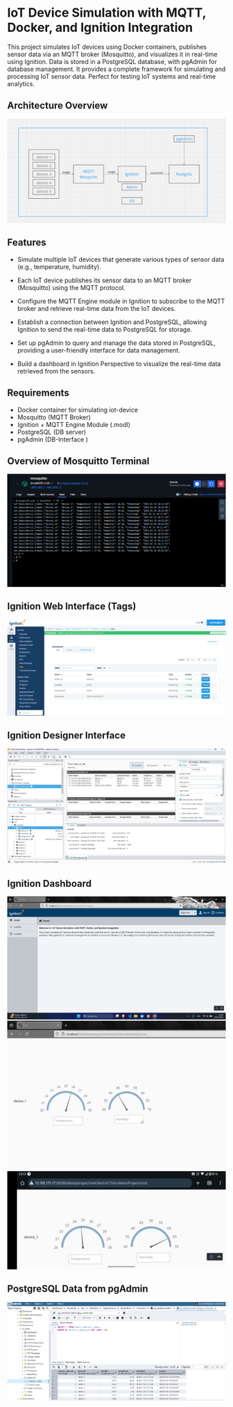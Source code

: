 # IoT Device Simulation with MQTT, Docker, and Ignition Integration

This project simulates IoT devices using Docker containers, publishes sensor data via an MQTT broker (Mosquitto), and visualizes it in real-time using Ignition. Data is stored in a PostgreSQL database, with pgAdmin for database management. It provides a complete framework for simulating and processing IoT sensor data. Perfect for testing IoT systems and real-time analytics.

## Architecture Overview
![Image Description](./images/architecture.png)

## Features

- Simulate multiple IoT devices that generate various types of sensor data (e.g., temperature, humidity).

- Each IoT device publishes its sensor data to an MQTT broker (Mosquitto) using the MQTT protocol.

- Configure the MQTT Engine module in Ignition to subscribe to the MQTT broker and retrieve real-time data from the IoT devices.

- Establish a connection between Ignition and PostgreSQL, allowing Ignition to send the real-time data to PostgreSQL for storage.

- Set up pgAdmin to query and manage the data stored in PostgreSQL, providing a user-friendly interface for data management.

- Build a dashboard in Ignition Perspective to visualize the real-time data retrieved from the sensors.

## Requirements
- Docker container for simulating iot-device
- Mosquitto (MQTT Broker)
- Ignition + MQTT Engine Module (.modl)
- PostgreSQL (DB server)
- pgAdmin (DB-Interface )

## Overview of Mosquitto Terminal
![alt text](images/mosquito_.png)


## Ignition Web Interface (Tags)
![alt text](images/status_tag.png)
## Ignition Designer Interface

![alt text](images/interface_tags_designer.png)

## Ignition Dashboard
![alt text](images/pages_02.png) 
![alt text](./images/Dashboard_perspective.png)
![alt text](images/iot_dashboard_from_phone.png)


## PostgreSQL Data from pgAdmin

![alt text](images/pg_admin_interface.png)

